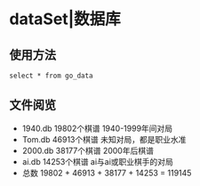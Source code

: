 # dataSet|数据库

## 使用方法
`select * from go_data`

## 文件阅览
* 1940.db 19802个棋谱  1940-1999年间对局
* Tom.db 46913个棋谱  未知对局，都是职业水准
* 2000.db 38177个棋谱  2000年后棋谱
* ai.db 14253个棋谱 ai与ai或职业棋手的对局
* 总数 19802 + 46913 + 38177 + 14253 = 119145